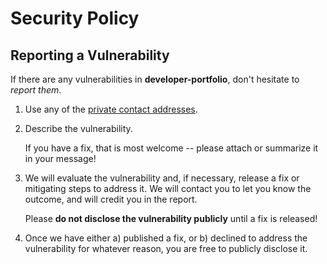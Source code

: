 # Security Policy

## Reporting a Vulnerability

If there are any vulnerabilities in **developer-portfolio**, don't hesitate to _report them_.

1. Use any of the [private contact addresses](https://github.com/ThunderBolt-OS/developer-portfolio#support).
2. Describe the vulnerability.

   If you have a fix, that is most welcome -- please attach or summarize it in your message!

3. We will evaluate the vulnerability and, if necessary, release a fix or mitigating steps to address it. We will contact you to let you know the outcome, and will credit you in the report.

   Please **do not disclose the vulnerability publicly** until a fix is released!

4. Once we have either a) published a fix, or b) declined to address the vulnerability for whatever reason, you are free to publicly disclose it.
